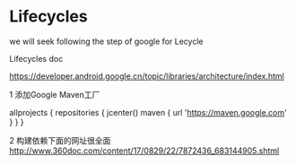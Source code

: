 # Lifecycles
we will seek following the step of google for Lecycle

Lifecycles doc

https://developer.android.google.cn/topic/libraries/architecture/index.html

1 添加Google Maven工厂

allprojects {
    repositories {
        jcenter()
        maven { url 'https://maven.google.com' }
    }
}

2 构建依赖下面的网址很全面
http://www.360doc.com/content/17/0829/22/7872436_683144905.shtml
